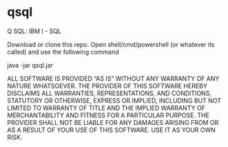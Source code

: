 # qsql
Q SQL: IBM I - SQL 

Download or clone this repo.
Open shell/cmd/powershell (or whatever its called) and use the following command

java -jar qsql.jar




ALL SOFTWARE IS PROVIDED “AS IS” WITHOUT ANY WARRANTY OF ANY NATURE WHATSOEVER. THE PROVIDER OF THIS SOFTWARE HEREBY DISCLAIMS ALL WARRANTIES, REPRESENTATIONS, AND CONDITIONS, STATUTORY OR OTHERWISE, EXPRESS OR IMPLIED, INCLUDING BUT NOT LIMITED TO WARRANTY OF TITLE AND THE IMPLIED WARRANTY OF MERCHANTABILITY AND FITNESS FOR A PARTICULAR PURPOSE. THE PROVIDER SHALL NOT BE LIABLE FOR ANY DAMAGES ARISING FROM OR AS A RESULT OF YOUR USE
OF THIS SOFTWARE. USE IT AS YOUR OWN RISK.
